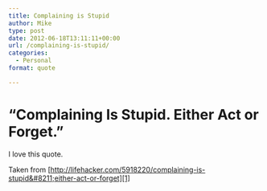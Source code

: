 ```yaml
---
title: Complaining is Stupid
author: Mike
type: post
date: 2012-06-18T13:11:11+00:00
url: /complaining-is-stupid/
categories:
  - Personal
format: quote

---
```

# “Complaining Is Stupid. Either Act or Forget.”

I love this quote.

Taken from [http://lifehacker.com/5918220/complaining-is-stupid&#8211;either-act-or-forget][1]

 [1]: http://lifehacker.com/5918220/complaining-is-stupid--either-act-or-forget